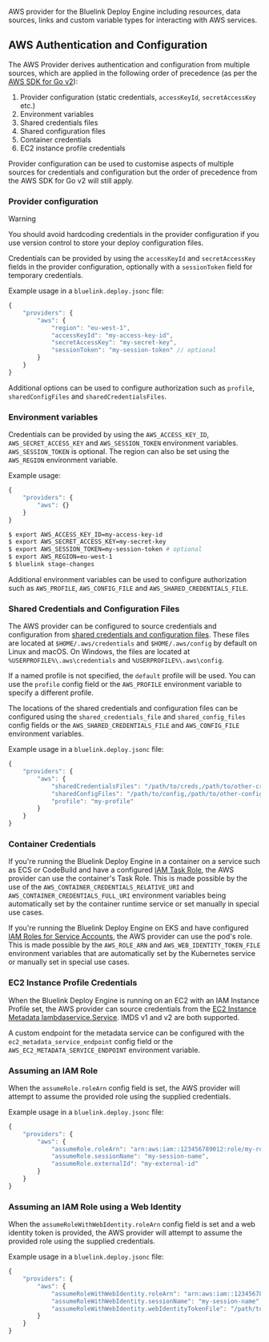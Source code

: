 AWS provider for the Bluelink Deploy Engine including resources, data sources, links and custom variable types for interacting with AWS services.

## AWS Authentication and Configuration

The AWS Provider derives authentication and configuration from multiple sources, which are applied in the following order of precedence (as per the [AWS SDK for Go v2](https://docs.aws.amazon.com/sdk-for-go/v2/developer-guide/configure-gosdk.html)):

1. Provider configuration (static credentials, `accessKeyId`, `secretAccessKey` etc.)
1. Environment variables
3. Shared credentials files
4. Shared configuration files
5. Container credentials
6. EC2 instance profile credentials

Provider configuration can be used to customise aspects of multiple sources for credentials and configuration but the order of precedence from the AWS SDK for Go v2 will still apply.

### Provider configuration

> [!warning]
> You should avoid hardcoding credentials in the provider configuration if you use version control to store your deploy configuration files.

Credentials can be provided by using the `accessKeyId` and `secretAccessKey` fields in the provider configuration, optionally with a `sessionToken` field for temporary credentials.

Example usage in a `bluelink.deploy.jsonc` file:

```javascript
{
    "providers": {
        "aws": {
            "region": "eu-west-1",
            "accessKeyId": "my-access-key-id",
            "secretAccessKey": "my-secret-key",
            "sessionToken": "my-session-token" // optional
        }
    }
}
```

Additional options can be used to configure authorization such as `profile`, `sharedConfigFiles` and `sharedCredentialsFiles`.

### Environment variables

Credentials can be provided by using the `AWS_ACCESS_KEY_ID`, `AWS_SECRET_ACCESS_KEY` and `AWS_SESSION_TOKEN` environment variables. `AWS_SESSION_TOKEN` is optional.
The region can also be set using the `AWS_REGION` environment variable.

Example usage:

```javascript
{
    "providers": {
        "aws": {}
    }
}
```

```bash
$ export AWS_ACCESS_KEY_ID=my-access-key-id
$ export AWS_SECRET_ACCESS_KEY=my-secret-key
$ export AWS_SESSION_TOKEN=my-session-token # optional
$ export AWS_REGION=eu-west-1
$ bluelink stage-changes
```

Additional environment variables can be used to configure authorization such as `AWS_PROFILE`, `AWS_CONFIG_FILE` and `AWS_SHARED_CREDENTIALS_FILE`.

### Shared Credentials and Configuration Files

The AWS provider can be configured to source credentials and configuration from [shared credentials and configuration files](https://docs.aws.amazon.com/cli/latest/userguide/cli-configure-files.html). These files are located at `$HOME/.aws/credentials` and `$HOME/.aws/config` by default on Linux and macOS. On Windows, the files are located at `%USERPROFILE%\.aws\credentials` and `%USERPROFILE%\.aws\config`.

If a named profile is not specified, the `default` profile will be used. You can use the `profile` config field or the `AWS_PROFILE` environment variable to specify a different profile.

The locations of the shared credentials and configuration files can be configured using the `shared_credentials_file` and `shared_config_files` config fields or the `AWS_SHARED_CREDENTIALS_FILE` and `AWS_CONFIG_FILE` environment variables.

Example usage in a `bluelink.deploy.jsonc` file:

```javascript
{
    "providers": {
        "aws": {
            "sharedCredentialsFiles": "/path/to/creds,/path/to/other-creds",
            "sharedConfigFiles": "/path/to/config,/path/to/other-config",
            "profile": "my-profile"
        }
    }
}
```

### Container Credentials

If you're running the Bluelink Deploy Engine in a container on a service such as ECS or CodeBuild and have a configured [IAM Task Role](http://docs.aws.amazon.com/AmazonECS/latest/developerguide/task-iam-roles.html), the AWS provider can use the container's Task Role. This is made possible by the use of the `AWS_CONTAINER_CREDENTIALS_RELATIVE_URI` and `AWS_CONTAINER_CREDENTIALS_FULL_URI` environment variables being automatically set by the container runtime service or set manually in special use cases.

If you're running the Bluelink Deploy Engine on EKS and have configured [IAM Roles for Service Accounts](https://docs.aws.amazon.com/eks/latest/userguide/iam-roles-for-service-accounts.html), the AWS provider can use the pod's role. This is made possible by the `AWS_ROLE_ARN` and `AWS_WEB_IDENTITY_TOKEN_FILE` environment variables that are automatically set by the Kubernetes service or manually set in special use cases.

### EC2 Instance Profile Credentials

When the Bluelink Deploy Engine is running on an EC2 with an IAM Instance Profile set, the AWS provider can source credentials from the [EC2 Instance Metadata lambdaservice.Service](https://docs.aws.amazon.com/AWSEC2/latest/UserGuide/ec2-instance-metadata.html). IMDS v1 and v2 are both supported.

A custom endpoint for the metadata service can be configured with the `ec2_metadata_service_endpoint` config field or the `AWS_EC2_METADATA_SERVICE_ENDPOINT` environment variable.

### Assuming an IAM Role

When the `assumeRole.roleArn` config field is set, the AWS provider will attempt to assume the provided role using the supplied credentials.

Example usage in a `bluelink.deploy.jsonc` file:

```javascript
{
    "providers": {
        "aws": {
            "assumeRole.roleArn": "arn:aws:iam::123456789012:role/my-role",
            "assumeRole.sessionName": "my-session-name",
            "assumeRole.externalId": "my-external-id"
        }
    }
}
```

### Assuming an IAM Role using a Web Identity

When the `assumeRoleWithWebIdentity.roleArn` config field is set and a web identity token is provided, the AWS provider will attempt to assume the provided role using the supplied credentials.

Example usage in a `bluelink.deploy.jsonc` file:

```javascript
{
    "providers": {
        "aws": {
            "assumeRoleWithWebIdentity.roleArn": "arn:aws:iam::123456789012:role/my-role",
            "assumeRoleWithWebIdentity.sessionName": "my-session-name",
            "assumeRoleWithWebIdentity.webIdentityTokenFile": "/path/to/token-file"
        }
    }
}
```
